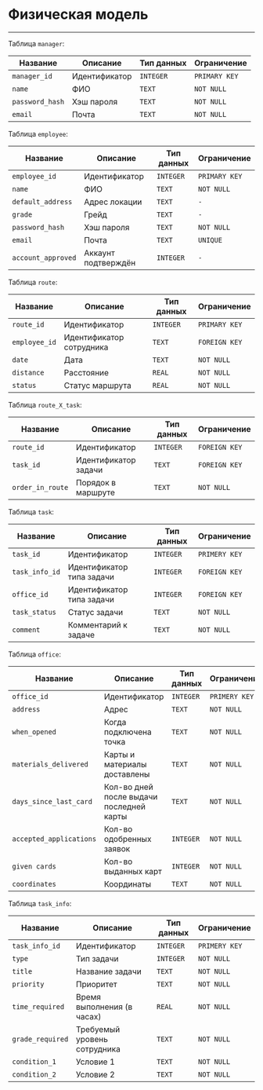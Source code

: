 # Физическая модель

---

Таблица `manager`:

| Название          | Описание           | Тип данных | Ограничение   |
|-------------------|--------------------|------------|---------------|
| `manager_id`      | Идентификатор      | `INTEGER`  | `PRIMARY KEY` |
| `name`            | ФИО                | `TEXT`     | `NOT NULL`    |
| `password_hash`   | Хэш пароля         | `TEXT`     | `NOT NULL`    |
| `email`           | Почта              | `TEXT`     | `NOT NULL`    |

Таблица `employee`:

| Название           | Описание            | Тип данных | Ограничение   |
|--------------------|---------------------|------------|---------------|
| `employee_id`      | Идентификатор       | `INTEGER`  | `PRIMARY KEY` |
| `name`             | ФИО                 | `TEXT`     | `NOT NULL`    |
| `default_address`  | Адрес локации       | `TEXT`     | `-`           |
| `grade`            | Грейд               | `TEXT`     | `-`           |
| `password_hash`    | Хэш пароля          | `TEXT`     | `NOT NULL`    |
| `email`            | Почта               | `TEXT`     | `UNIQUE`      |
| `account_approved` | Аккаунт подтверждён | `INTEGER`  | `-`           |

Таблица `route`:

| Название      | Описание                 | Тип данных | Ограничение    |
|---------------|--------------------------|------------|----------------|
| `route_id`    | Идентификатор            | `INTEGER`  | `PRIMARY KEY`  |
| `employee_id` | Идентификатор сотрудника | `TEXT`     | `FOREIGN KEY`  |
| `date`        | Дата                     | `TEXT`     | `NOT NULL`     |
| `distance`    | Расстояние               | `REAL`     | `NOT NULL`     |
| `status`      | Статус маршрута          | `REAL`     | `NOT NULL`     |

Таблица `route_X_task`:

| Название         | Описание             | Тип данных | Ограничение    |
|------------------|----------------------|------------|----------------|
| `route_id`       | Идентификатор        | `INTEGER`  | `FOREIGN KEY`  |
| `task_id`        | Идентификатор задачи | `TEXT`     | `FOREIGN KEY`  |
| `order_in_route` | Порядок в маршруте   | `TEXT`     | `NOT NULL`     |

Таблица `task`:

| Название       | Описание                  | Тип данных | Ограничение    |
|----------------|---------------------------|------------|----------------|
| `task_id`      | Идентификатор             | `INTEGER`  | `PRIMERY KEY`  |
| `task_info_id` | Идентификатор типа задачи | `INTEGER`  | `FOREIGN KEY`  |
| `office_id`    | Идентификатор типа задачи | `INTEGER`  | `FOREIGN KEY`  |
| `task_status`  | Статус задачи             | `TEXT`     | `NOT NULL`     |
| `comment`      | Комментарий к задаче      | `TEXT`     | `NOT NULL`     |

Таблица `office`:

| Название                | Описание                                 | Тип данных | Ограничение   |
|-------------------------|------------------------------------------|------------|---------------|
| `office_id`             | Идентификатор                            | `INTEGER`  | `PRIMERY KEY` |
| `address`               | Адрес                                    | `TEXT`     | `NOT NULL`    |
| `when_opened`           | Когда подключена точка                   | `TEXT`     | `NOT NULL`    |
| `materials_delivered`   | Карты и материалы доставлены             | `TEXT`     | `NOT NULL`    |
| `days_since_last_card`  | Кол-во дней после выдачи последней карты | `TEXT`     | `NOT NULL`    |
| `accepted_applications` | Кол-во одобренных заявок                 | `INTEGER`  | `NOT NULL`    |
| `given cards`           | Кол-во выданных карт                     | `INTEGER`  | `NOT NULL`    |
| `coordinates`           | Координаты                               | `TEXT`     | `NOT NULL`    |

Таблица `task_info`:

| Название         | Описание                     | Тип данных | Ограничение   |
|------------------|------------------------------|------------|---------------|
| `task_info_id`   | Идентификатор                | `INTEGER`  | `PRIMERY KEY` |
| `type`           | Тип задачи                   | `INTEGER`  | `NOT NULL`    |
| `title`          | Название задачи              | `TEXT`     | `NOT NULL`    |
| `priority`       | Приоритет                    | `TEXT`     | `NOT NULL`    |
| `time_required`  | Время выполнения (в часах)   | `REAL`     | `NOT NULL`    |
| `grade_required` | Требуемый уровень сотрудника | `TEXT`     | `NOT NULL`    |
| `condition_1 `   | Условие 1                    | `TEXT`     | `NOT NULL`    |
| `condition_2 `   | Условие 2                    | `TEXT`     | `NOT NULL`    |




